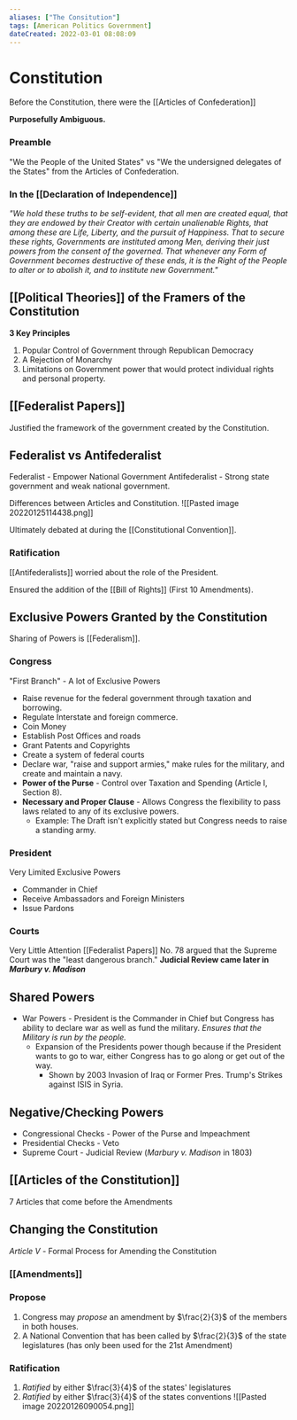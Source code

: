 ```yaml
---
aliases: ["The Consitution"] 
tags: [American Politics Government] 
dateCreated: 2022-03-01 08:08:09
---
```

# Constitution
Before the Constitution, there were the [[Articles of Confederation]]

**Purposefully Ambiguous.**

### Preamble
"We the People of the United States" vs "We the undersigned delegates of the States" from the Articles of Confederation.

### In the [[Declaration of Independence]]
*"We hold these truths to be self-evident, that all men are created equal, that they are endowed by their Creator with certain unalienable Rights, that among these are Life, Liberty, and the pursuit of Happiness. That to secure these rights, Governments are instituted among Men, deriving their just powers from the consent of the governed. That whenever any Form of Government becomes destructive of these ends, it is the Right of the People to alter or to abolish it, and to institute new Government."*

## [[Political Theories]] of the Framers of the Constitution
**3 Key Principles**
1. Popular Control of Government through Republican Democracy
2. A Rejection of Monarchy
3. Limitations on Government power that would protect individual rights and personal property.

## [[Federalist Papers]]
Justified the framework of the government created by the Constitution.

## Federalist vs Antifederalist
Federalist - Empower National Government
Antifederalist - Strong state government and weak national government.

Differences between Articles and Constitution.
![[Pasted image 20220125114438.png]]

Ultimately debated at during the [[Constitutional Convention]].

### Ratification
[[Antifederalists]] worried about the role of the President. 

Ensured the addition of the [[Bill of Rights]] (First 10 Amendments).

## Exclusive Powers Granted by the Constitution
Sharing of Powers is [[Federalism]].
### Congress
"First Branch" - A lot of Exclusive Powers
- Raise revenue for the federal government through taxation and borrowing.
- Regulate Interstate and foreign commerce.
- Coin Money
- Establish Post Offices and roads
- Grant Patents and Copyrights
- Create a system of federal courts
- Declare war, "raise and support armies," make rules for the military, and create and maintain a navy.
- **Power of the Purse** - Control over Taxation and Spending (Article I, Section 8).
- **Necessary and Proper Clause** - Allows Congress the flexibility to pass laws related to any of its exclusive powers.
	- Example: The Draft isn't explicitly stated but Congress needs to raise a standing army.

### President
Very Limited Exclusive Powers
- Commander in Chief
- Receive Ambassadors and Foreign Ministers
- Issue Pardons

### Courts
Very Little Attention
[[Federalist Papers]] No. 78 argued that the Supreme Court was the "least dangerous branch."
**Judicial Review came later in *Marbury v. Madison***

## Shared Powers
 - War Powers - President is the Commander in Chief but Congress has ability to declare war as well as fund the military. *Ensures that the Military is run by the people.*
	 - Expansion of the Presidents power though because if the President wants to go to war, either Congress has to go along or get out of the way.
		 - Shown by 2003 Invasion of Iraq or Former Pres. Trump's Strikes against ISIS in Syria.

## Negative/Checking Powers
- Congressional Checks - Power of the Purse and Impeachment
- Presidential Checks - Veto
- Supreme Court - Judicial Review (*Marbury v. Madison* in 1803)

## [[Articles of the Constitution]]
7 Articles that come before the Amendments

## Changing the Constitution
*Article V* - Formal Process for Amending the Constitution
### [[Amendments]]
### Propose
1. Congress may *propose* an amendment by $\frac{2}{3}$ of the members in both houses.
2. A National Convention that has been called by $\frac{2}{3}$ of the state legislatures (has only been used for the 21st Amendment)
### Ratification
1. *Ratified* by either $\frac{3}{4}$ of the states' legislatures 
2. *Ratified* by either $\frac{3}{4}$ of the states conventions
![[Pasted image 20220126090054.png]]
